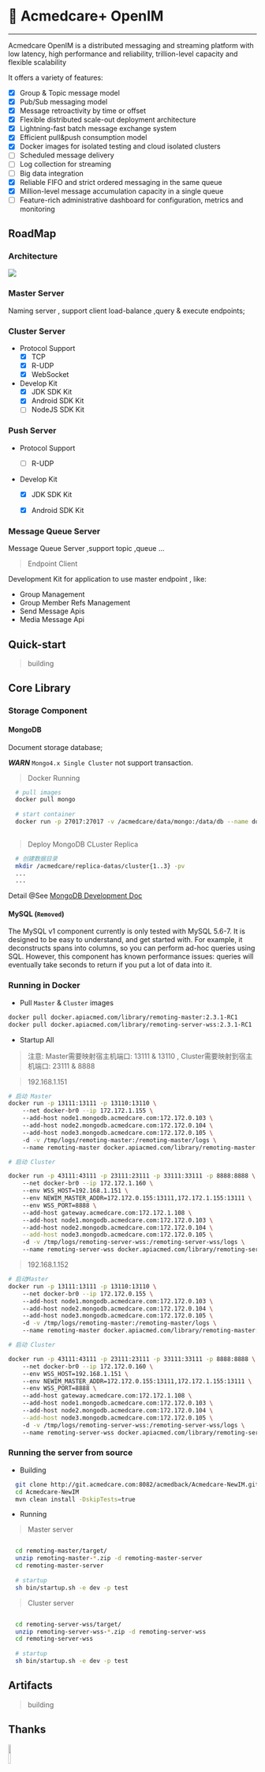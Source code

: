 # 🥳 Acmedcare+ OpenIM
---
Acmedcare OpenIM is a distributed messaging and streaming platform with low latency, high performance and reliability, trillion-level capacity and flexible scalability

It offers a variety of features:

- [x] Group & Topic message model
- [x] Pub/Sub messaging model
- [x] Message retroactivity by time or offset
- [x] Flexible distributed scale-out deployment architecture
- [x] Lightning-fast batch message exchange system
- [x] Efficient pull&push consumption model
- [x] Docker images for isolated testing and cloud isolated clusters
- [ ] Scheduled message delivery
- [ ] Log collection for streaming
- [ ] Big data integration
- [x] Reliable FIFO and strict ordered messaging in the same queue
- [x] Million-level message accumulation capacity in a single queue
- [ ] Feature-rich administrative dashboard for configuration, metrics and monitoring

## RoadMap

### Architecture

<img src="doc/architecture.jpg"/>

### Master Server
Naming server , support client load-balance ,query & execute endpoints; 

### Cluster Server

- Protocol Support
    * [x] TCP
    * [x] R-UDP
    * [x] WebSocket
    
- Develop Kit
    * [x] JDK SDK Kit
    * [x] Android SDK Kit
    * [ ] NodeJS SDK Kit
    
### Push Server

- Protocol Support

    * [ ] R-UDP

- Develop Kit
    * [x] JDK SDK Kit
    * [x] Android SDK Kit


### Message Queue Server
Message Queue Server ,support topic ,queue ...

> Endpoint Client

Development Kit for application to use master endpoint , 
like:
- Group Management
- Group Member Refs Management
- Send Message Apis
- Media Message Api


## Quick-start
> building

## Core Library

### Storage Component

#### MongoDB

Document storage database;

***WARN*** `Mongo4.x Single Cluster` not support transaction.


> Docker Running

```bash
  # pull images
  docker pull mongo
  
  # start container
  docker run -p 27017:27017 -v /acmedcare/data/mongo:/data/db --name docker_mongodb -d mongo
  
```

> Deploy MongoDB CLuster Replica

```bash
  # 创建数据目录
  mkdir /acmedcare/replica-datas/cluster{1..3} -pv
  ...
  ...

```

Detail @See [MongoDB Development Doc](mongo-configs/README.md)

#### MySQL (`Removed`)
The MySQL v1 component currently is only tested with MySQL 5.6-7. It is designed to be easy to understand, and get started with. For example, it deconstructs spans into columns, so you can perform ad-hoc queries using SQL. However, this component has known performance issues: queries will eventually take seconds to return if you put a lot of data into it.


### Running in Docker

- Pull `Master` & `Cluster` images

```bash
docker pull docker.apiacmed.com/library/remoting-master:2.3.1-RC1
docker pull docker.apiacmed.com/library/remoting-server-wss:2.3.1-RC1

```

- Startup All

> 注意: Master需要映射宿主机端口: 13111 & 13110 , Cluster需要映射到宿主机端口: 23111 & 8888

> 192.168.1.151 

```bash
# 启动 Master 
docker run -p 13111:13111 -p 13110:13110 \ 
    --net docker-br0 --ip 172.172.1.155 \ 
    --add-host node1.mongodb.acmedcare.com:172.172.0.103 \ 
    --add-host node2.mongodb.acmedcare.com:172.172.0.104 \ 
    --add-host node3.mongodb.acmedcare.com:172.172.0.105 \ 
    -d -v /tmp/logs/remoting-master:/remoting-master/logs \ 
    --name remoting-master docker.apiacmed.com/library/remoting-master:2.3.1-RC1

# 启动 Cluster

docker run -p 43111:43111 -p 23111:23111 -p 33111:33111 -p 8888:8888 \ 
    --net docker-br0 --ip 172.172.1.160 \ 
    --env WSS_HOST=192.168.1.151 \ 
    --env NEWIM_MASTER_ADDR=172.172.0.155:13111,172.172.1.155:13111 \ 
    --env WSS_PORT=8888 \ 
    --add-host gateway.acmedcare.com:172.172.1.108 \ 
    --add-host node1.mongodb.acmedcare.com:172.172.0.103 \ 
    --add-host node2.mongodb.acmedcare.com:172.172.0.104 \
    --add-host node3.mongodb.acmedcare.com:172.172.0.105 \ 
    -d -v /tmp/logs/remoting-server-wss:/remoting-server-wss/logs \ 
    --name remoting-server-wss docker.apiacmed.com/library/remoting-server-wss:2.3.1-RC1
```

> 192.168.1.152

```bash
# 启动Master
docker run -p 13111:13111 -p 13110:13110 \ 
    --net docker-br0 --ip 172.172.0.155 \ 
    --add-host node1.mongodb.acmedcare.com:172.172.0.103 \ 
    --add-host node2.mongodb.acmedcare.com:172.172.0.104 \ 
    --add-host node3.mongodb.acmedcare.com:172.172.0.105 \ 
    -d -v /tmp/logs/remoting-master:/remoting-master/logs \ 
    --name remoting-master docker.apiacmed.com/library/remoting-master:2.3.1-RC1

# 启动 Cluster

docker run -p 43111:43111 -p 23111:23111 -p 33111:33111 -p 8888:8888 \ 
    --net docker-br0 --ip 172.172.0.160 \ 
    --env WSS_HOST=192.168.1.151 \ 
    --env NEWIM_MASTER_ADDR=172.172.0.155:13111,172.172.1.155:13111 \ 
    --env WSS_PORT=8888 \ 
    --add-host gateway.acmedcare.com:172.172.1.108 \ 
    --add-host node1.mongodb.acmedcare.com:172.172.0.103 \ 
    --add-host node2.mongodb.acmedcare.com:172.172.0.104 \
    --add-host node3.mongodb.acmedcare.com:172.172.0.105 \ 
    -d -v /tmp/logs/remoting-server-wss:/remoting-server-wss/logs \ 
    --name remoting-server-wss docker.apiacmed.com/library/remoting-server-wss:2.3.1-RC1

```


### Running the server from source

- Building

```bash
  git clone http://git.acmedcare.com:8082/acmedback/Acmedcare-NewIM.git
  cd Acmedcare-NewIM
  mvn clean install -DskipTests=true
```

- Running

> Master server 

```bash

  cd remoting-master/target/
  unzip remoting-master-*.zip -d remoting-master-server
  cd remoting-master-server
  
  # startup
  sh bin/startup.sh -e dev -p test

```

> Cluster server 

```bash

  cd remoting-server-wss/target/
  unzip remoting-server-wss-*.zip -d remoting-server-wss
  cd remoting-server-wss
  
  # startup
  sh bin/startup.sh -e dev -p test

```


## Artifacts
> building


## Thanks

<a href="https://www.jetbrains.com/?from=Acmedcare-OpenIM">
<img src="doc/jetbrains.png" width="10%" height="10%" />
</a>
